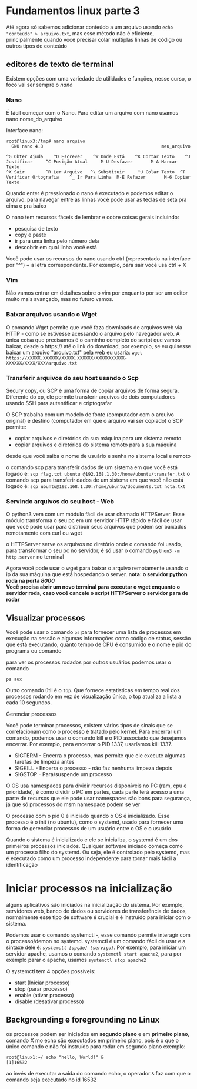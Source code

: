 # Fundamentos linux parte 3 

Até agora só sabemos adicionar conteúdo a um arquivo usando `echo "conteúdo" > arquivo.txt`, mas esse método não é eficiente, principalmente quando você precisar colar múltiplas linhas de código ou outros tipos de conteúdo

## editores de texto de terminal

Existem opções com uma variedade de utilidades e funções, nesse curso, o foco vai ser sempre o *nano*

### Nano

É fácil começar com o Nano. Para editar um arquivo com nano usamos nano nome_do_arquivo

Interface nano:
```
root@linux3:/tmp# nano arquivo
  GNU nano 4.8                                             meu_arquivo                                                       

^G Obter Ajuda    ^O Escrever    ^W Onde Está    ^K Cortar Texto    ^J Justificar     ^C Posição Atual     M-U Desfazer       M-A Marcar Texto
^X Sair        ^R Ler Arquivo   ^\ Substituir     ^U Colar Texto  ^T Verificar Ortografia    ^_ Ir Para Linha  M-E Refazer       M-6 Copiar Texto
```
Quando enter é pressionado o nano é executado e podemos editar o arquivo. para navegar entre as linhas você pode usar as teclas de seta pra cima e pra baixo

O nano tem recursos fáceis de lembrar e cobre coisas gerais incluindo:
- pesquisa de texto
- copy e paste
- ir para uma linha pelo número dela
- descobrir em qual linha você está

Você pode usar os recursos do nano usando ctrl (representado na interface por "^") + a letra correspondente. Por exemplo, para sair você usa ctrl + X

### Vim

Não vamos entrar em detalhes sobre o vim por enquanto por ser um editor muito mais avançado, mas no futuro vamos.

### Baixar arquivos usando o Wget

O comando Wget permite que você faza downloads de arquivos web via HTTP - como se estivesse acessando o arquivo pelo navegador web. A única coisa que precisamos é o caminho completo do script que vamos baixar, desde o https:// até o link do download, por exemplo, se eu quisesse baixar um arquivo "arquivo.txt" pela web eu usaria:
`wget https://XXXXX.XXXXXX/XXXXX.XXXXXX/XXXXXXXXXXX-XXXXXX/XXXX/XXX/arquivo.txt`

### Transferir arquivos do seu host usando o Scp

Secury copy, ou SCP é uma forma de copiar arquivos de forma segura. Diferente do cp, ele permite transferir arquivos de dois computadores usando SSH para autentificar e criptografar

O SCP trabalha com um modelo de fonte (computador com o arquivo original) e destino (computador em que o arquivo vai ser copiado)
o SCP permite:
- copiar arquivos e diretórios da sua máquina para um sistema remoto
- copiar arquivos e diretórios do sistema remoto para a sua máquina

desde que você saiba o nome de usuário e senha no sistema local e remoto

o comando scp para transferir dados de um sistema em que você está logado é:
`scp flag.txt ubuntu @192.168.1.30:/home/ubuntu/transfer.txt`
o comando scp para transferir dados de um sistema em que você não está logado é:
`scp ubuntu@192.168.1.30:/home/ubuntu/documents.txt nota.txt`

### Servindo arquivos do seu host - Web

O python3 vem com um módulo fácil de usar chamado HTTPServer. Esse módulo transforma o seu pc em um servidor HTTP rápido e fácil de usar que você pode usar para distribuir seus arquivos que podem ser baixados remotamente com curl ou wget

o HTTPServer serve os arquivos no diretório onde o comando foi usado, para transformar o seu pc no servidor, é só usar o comando `python3 -m http.server` no terminal

Agora você pode usar o wget para baixar o arquivo remotamente usando o ip da sua máquina que está hospedando o server.
**nota: o servidor python roda na porta *8000* <br>Você precisa abrir um novo terminal para executar o wget enquanto o servidor roda, caso você cancele o script HTTPServer o servidor para de rodar**

## Visualizar processos
Você pode usar o comando `ps` para fornecer uma lista de processos em execução na sessão e algumas informações como código de status, sessão que está executando, quanto tempo de CPU é consumido e o nome e pid do programa ou comando

para ver os processos rodados por outros usuários podemos usar o comando

`ps aux`

Outro comando útil é o `top`. Que fornece estatisticas em tempo real dos processos rodando em vez de visualização única, o top atualiza a lista a cada 10 segundos. 

Gerenciar processos

Você pode terminar processos, existem vários tipos de sinais que se correlacionam como o processo é tratado pelo kernel. Para encerrar um comando, podemos usar o comando kill e o PID associado que desejamos encerrar. Por exemplo, para encerrar o PID 1337, usaríamos kill 1337.

- SIGTERM - Encerra o processo, mas permite que ele execute algumas tarefas de limpeza antes
- SIGKILL - Encerra o processo - não faz nenhuma limpeza depois
- SIGSTOP - Para/suspende um processo

O OS usa namespaces para dividir recursos disponíveis no PC (ram, cpu e prioridade), é como dividir o PC em partes, cada parte terá acesso a uma parte de recursos que ele pode usar
namespaces são bons para segurança, já que só processos do msm namespace podem se ver

O processo com o pid 0 é iniciado quando o OS é inicializado. Esse processo é o init (no ubuntu), como o systemd, usado para fornecer uma forma de gerenciar processos de um usuário entre o OS e o usuário

Quando o sistema é inicializado e ele se inicializa, o systemd é um dos primeiros processos iniciados. Qualquer software iniciado começa como um processo filho do systemd. Ou seja, ele é controlado pelo systemd, mas é executado como um processo independente para tornar mais fácil a identificação

# Iniciar processos na inicialização

alguns aplicativos são iniciados na inicialização do sistema. Por exemplo, servidores web, banco de dados ou servidores de transferência de dados, normalmente esse tipo de software é crucial e é instruído para iniciar com o sistema.

Podemos usar o comando systemctl -, esse comando permite interagir com o processo/demon no systemd. systemctl é um comando fácil de usar e a sintaxe dele é: *`systemctl [opção] [serviço]`*. Por exemplo, para iniciar um servidor apache, usamos o comando `systemctl start apache2`, para por exemplo parar o apache, usamos `systemctl stop apache2`

O systemctl tem 4 opções possíveis:
- start (Iniciar processo)
- stop (parar processo)
- enable (ativar processo)
- disable (desativar processo)

## Backgrounding e foregrounding no Linux

os processos podem ser iniciados em **segundo plano** e em **primeiro plano**, comando X mo echo são executados em primeiro plano, pois é o que o único comando e não foi instruído para rodar em segundo plano
exemplo: 
```
root@linux1:~/ echo "hello, World!" &
[1]16532
```
ao invés de executar a saída do comando echo, o operador `&` faz com que o comando seja executado no id 16532